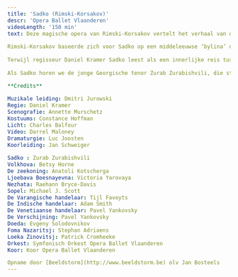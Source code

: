 ```yaml
---
title: 'Sadko (Rimski-Korsakov)'
descr: 'Opera Ballet Vlaanderen'
videoLength: '150 min'
text: Deze magische opera van Rimski-Korsakov vertelt het verhaal van de kunstenaar Sadko die met zijn kunst de anderen ervan wil overtuigen het isolement te doorbreken en nieuwe werelden te ontsluiten. Zijn droom wordt echter vijandig onthaald. Alleen Volkhova, de dochter van de zeekoning, betoverd door Sadko’s muziek, helpt hem zijn visionaire ideeën te realiseren.  
  
Rimski-Korsakov baseerde zich voor Sadko op een middel­eeuwse ‘bylina’ of epos over de gelijknamige avonturier, handelaar en minnestreel, en verweefde die met diverse zeelegenden. Schipperend tussen mensen- en zeewereld en tussen mythe en werkelijkheid verschijnt Sadko als een Slavische variant van zowel Orfeus als Odysseus. Hij belichaamt de scheppende kracht van de fantasie die de strijd aanbindt met de realiteit.  
  
Terwijl regisseur Daniel Kramer Sadko leest als een innerlijke reis tussen een mannelijke, exploratieve en een vrouwelijke, spirituele kijk op de wereld, verbond Rimski-Korsakov in zijn door en door lyrische partituur Russische volksmuziek en meeslepende ballades met een wervelende orkestratie. Na een Tsjaikovski-drieluik, Lady Macbeth van Mtsensk (Sjostakovitsj) en Khovansjtsjina (Moesorgski) zet Opera Ballet Vlaanderen zijn boeiende exploratie van de Russische opera verder onder de gedreven muzikale leiding van Dmitri Jurowski.  
  
Als Sadko horen we de jonge Georgische tenor Zurab Zurabishvili, die stilaan aan een internationale doorbraak begint. De Amerikaanse sopraan Betsy Horne vertolkt de rol van de zeeprinses Volkhova en kent daarmee haar Belgische debuut. De bas Anatoli Kotscherga kruipt in de rol van de Zeekoning.  

**Credits**  
  
Muzikale leiding: Dmitri Jurowski  
Regie: Daniel Kramer  
Scenografie: Annette Murschetz  
Kostuums: Constance Hoffman  
Licht: Charles Balfour  
Video: Darrel Maloney  
Dramaturgie: Luc Joosten  
Koorleiding: Jan Schweiger  
  
Sadko : Zurab Zurabishvili  
Volkhova: Betsy Horne  
De zeekoning: Anatoli Kotscherga  
Ljoebava Boesnayevna: Victoria Yarovaya  
Nezhata: Raehann Bryce-Davis  
Sopel: Michael J. Scott  
De Varangische handelaar: Tijl Faveyts  
De Indische handelaar: Adam Smith  
De Venetiaanse handelaar: Pavel Yankovsky  
De Verschijning: Pavel Yankovsky  
Doeda: Evgeny Solodovnikov  
Foma Nazaritsj: Stephan Adriaens  
Loeka Zinovitsj: Patrick Cromheeke  
Orkest: Symfonisch Orkest Opera Ballet Vlaanderen  
Koor: Koor Opera Ballet Vlaanderen

Opname door [Beeldstorm](http://www.beeldstorm.be) olv Jan Bosteels
---
```

